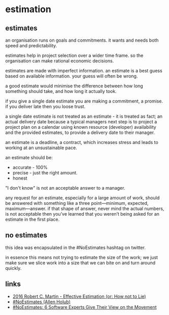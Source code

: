# estimation

## estimates

an organisation runs on goals and commitments. it wants and needs both speed and predictability.

estimates help in project selection over a wider time frame. so the organisation can make rational economic decisions.

estimates are made with imperfect information. an estimate is a best guess based on available information. your guess will often be wrong. 

a good estimate would minimise the difference between how long something should take, and how long it actually took.

if you give a single date estimate you are making a commitment, a promise. if you deliver late then you loose trust. 

a single date estimate is not treated as an estimate - it is treated as fact; an actual delivery date because a typical managers next step is to project a project plan on a calendar using known resource (developer) availability and the provided estimates, to provide a delivery date to their manager.

an estimate is a deadline, a contract, which increases stress and leads to working at an unsustainable pace.

an estimate should be:
* accurate - 100%
* precise - just the right amount.
* honest

"I don't know" is not an acceptable answer to a manager.

any request for an estimate, especially for a large amount of work, should be answered with something like a three point—minimum, expected, maximum—answer. if that shape of answer, never mind the actual numbers, is not acceptable then you’ve learned that you weren’t being asked for an estimate in the first place.


## no estimates

this idea was encapsulated in the #NoEstimates hashtag on twitter.

in essence this means not trying to estimate the size of the work; we just make sure we slice work into a size that we can bite on and turn around quickly.


## links
* [2016 Robert C. Martin - Effective Estimation (or: How not to Lie)](https://youtu.be/eisuQefYw_o)
* [#NoEstimates (Allen Holub)](https://youtu.be/QVBlnCTu9Ms)
* [#NoEstimates: 6 Software Experts Give Their View on the Movement](https://plan.io/blog/noestimates-6-software-experts-give-their-view/)
